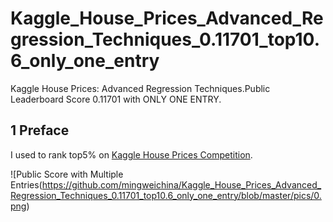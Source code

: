 # Kaggle_House_Prices_Advanced_Regression_Techniques_0.11701_top10.6_only_one_entry
Kaggle House Prices: Advanced Regression Techniques.Public Leaderboard Score 0.11701 with ONLY ONE ENTRY.


## 1 Preface
I used to rank top5% on [Kaggle House Prices Competition](https://www.kaggle.com/c/house-prices-advanced-regression-techniques).

![Public Score with Multiple Entries(https://github.com/mingweichina/Kaggle_House_Prices_Advanced_Regression_Techniques_0.11701_top10.6_only_one_entry/blob/master/pics/0.png)
